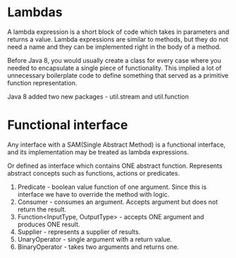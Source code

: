 # Lambdas
A lambda expression is a short block of code which takes in parameters and returns a value.
Lambda expressions are similar to methods, but they do not need a name and they can be implemented right in the body of a method.

Before Java 8, you would usually create a class for every case where you needed to encapsulate a single piece of functionality. 
This implied a lot of unnecessary boilerplate code to define something that served as a primitive function representation.

Java 8 added two new packages - util.stream and util.function

# Functional interface 

Any interface with a SAM(Single Abstract Method) is a functional interface, and its implementation may be treated as lambda expressions.

Or defined as interface which contains ONE abstract function.
Represents abstract concepts such as functions, actions or predicates.

1. Predicate - boolean value function of one argument. Since this is interface we have to override the method with logic.
2. Consumer - consumes an argument. Accepts argument but does not return the result.
3. Function<InputType, OutputType> - accepts ONE argument and produces ONE result.
4. Supplier - represents a supplier of results.
5. UnaryOperator - single argument with a return value.
6. BinaryOperator - takes two arguments and returns one.
